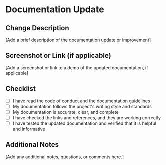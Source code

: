 # Documentation Update

## Change Description
[Add a brief description of the documentation update or improvement]

## Screenshot or Link (if applicable)
[Add a screenshot or link to a demo of the updated documentation, if applicable]

## Checklist
- [ ] I have read the code of conduct and the documentation guidelines
- [ ] My documentation follows the project's writing style and standards
- [ ] My documentation is accurate, clear, and complete
- [ ] I have checked the links and references, and they are working correctly
- [ ] I have tested the updated documentation and verified that it is helpful and informative

## Additional Notes
[Add any additional notes, questions, or comments here.]
